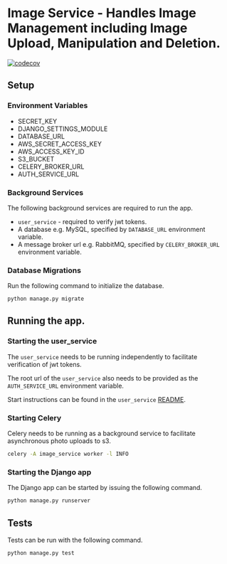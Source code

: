 # Image Service - Handles Image Management including Image Upload, Manipulation and Deletion.

[![codecov](https://codecov.io/github/lewisemm/vistagrid-backend-k8/branch/master/graph/badge.svg?token=49IX4RQEHZ)](https://codecov.io/github/lewisemm/vistagrid-backend-k8)

## Setup
### Environment Variables
* SECRET_KEY
* DJANGO_SETTINGS_MODULE
* DATABASE_URL
* AWS_SECRET_ACCESS_KEY
* AWS_ACCESS_KEY_ID
* S3_BUCKET
* CELERY_BROKER_URL
* AUTH_SERVICE_URL

### Background Services
The following background services are required to run the app.

* `user_service` - required to verify jwt tokens.
* A database e.g. MySQL, specified by `DATABASE_URL` environment variable.
* A message broker url e.g. RabbitMQ, specified by `CELERY_BROKER_URL` environment variable.

### Database Migrations
Run the following command to initialize the database.

```sh
python manage.py migrate
```

## Running the app.

### Starting the user_service
The `user_service` needs to be running independently to facilitate verification of jwt tokens.

The root url of the `user_service` also needs to be provided as the `AUTH_SERVICE_URL` environment variable.

Start instructions can be found in the `user_service` [README](../user_service/README.md).

### Starting Celery
Celery needs to be running as a background service to facilitate asynchronous photo uploads to s3.

```sh
celery -A image_service worker -l INFO
```

### Starting the Django app
The Django app can be started by issuing the following command.

```sh
python manage.py runserver
```

## Tests
Tests can be run with the following command.

```sh
python manage.py test
```
